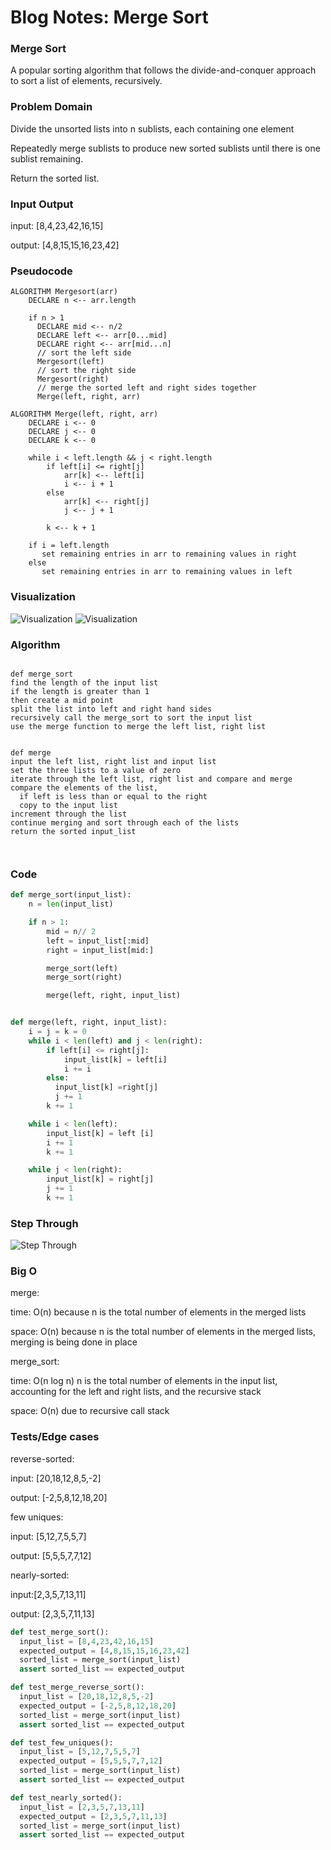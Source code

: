 # Blog Notes: Merge Sort

### Merge Sort

A popular sorting algorithm that follows the divide-and-conquer approach to sort a list of elements, recursively.

### Problem Domain

Divide the unsorted lists into n sublists, each containing one element

Repeatedly merge sublists to produce new sorted sublists until there is one sublist remaining.

Return the sorted list.

### Input Output

input: [8,4,23,42,16,15]

output: [4,8,15,15,16,23,42]



### Pseudocode

```pseudo
ALGORITHM Mergesort(arr)
    DECLARE n <-- arr.length

    if n > 1
      DECLARE mid <-- n/2
      DECLARE left <-- arr[0...mid]
      DECLARE right <-- arr[mid...n]
      // sort the left side
      Mergesort(left)
      // sort the right side
      Mergesort(right)
      // merge the sorted left and right sides together
      Merge(left, right, arr)

ALGORITHM Merge(left, right, arr)
    DECLARE i <-- 0
    DECLARE j <-- 0
    DECLARE k <-- 0

    while i < left.length && j < right.length
        if left[i] <= right[j]
            arr[k] <-- left[i]
            i <-- i + 1
        else
            arr[k] <-- right[j]
            j <-- j + 1

        k <-- k + 1

    if i = left.length
       set remaining entries in arr to remaining values in right
    else
       set remaining entries in arr to remaining values in left

   ```

### Visualization
![Visualization](images/visualization_1.png)
![Visualization](images/visualization_2.png)


### Algorithm

```pseudo

def merge_sort
find the length of the input list
if the length is greater than 1
then create a mid point
split the list into left and right hand sides
recursively call the merge_sort to sort the input list
use the merge function to merge the left list, right list


def merge
input the left list, right list and input list
set the three lists to a value of zero
iterate through the left list, right list and compare and merge
compare the elements of the list,
  if left is less than or equal to the right
  copy to the input list
increment through the list
continue merging and sort through each of the lists
return the sorted input_list



```

### Code

```python
def merge_sort(input_list):
    n = len(input_list)

    if n > 1:
        mid = n// 2
        left = input_list[:mid]
        right = input_list[mid:]

        merge_sort(left)
        merge_sort(right)

        merge(left, right, input_list)


def merge(left, right, input_list):
    i = j = k = 0
    while i < len(left) and j < len(right):
        if left[i] <= right[j]:
            input_list[k] = left[i]
            i += i
        else:
          input_list[k] =right[j]
          j += 1
        k += 1

    while i < len(left):
        input_list[k] = left [i]
        i += 1
        k += 1

    while j < len(right):
        input_list[k] = right[j]
        j += 1
        k += 1

  ```
### Step Through

![Step Through](images/step_through.png)

### Big O
merge:

time: O(n) because n is the total number of elements in the merged lists

space: O(n) because n is the total number of elements in the merged lists, merging is being done in place

merge_sort:

time: O(n log n) n is the total number of elements in the input list, accounting for the left and right lists, and the recursive stack

space: O(n) due to recursive call stack

### Tests/Edge cases

reverse-sorted:

input: [20,18,12,8,5,-2]

output: [-2,5,8,12,18,20]

few uniques:

input: [5,12,7,5,5,7]

output: [5,5,5,7,7,12]

nearly-sorted:

input:[2,3,5,7,13,11]

output: [2,3,5,7,11,13]

```python
def test_merge_sort():
  input_list = [8,4,23,42,16,15]
  expected_output = [4,8,15,15,16,23,42]
  sorted_list = merge_sort(input_list)
  assert sorted_list == expected_output

def test_merge_reverse_sort():
  input_list = [20,18,12,8,5,-2]
  expected_output = [-2,5,8,12,18,20]
  sorted_list = merge_sort(input_list)
  assert sorted_list == expected_output

def test_few_uniques():
  input_list = [5,12,7,5,5,7]
  expected_output = [5,5,5,7,7,12]
  sorted_list = merge_sort(input_list)
  assert sorted_list == expected_output

def test_nearly_sorted():
  input_list = [2,3,5,7,13,11]
  expected_output = [2,3,5,7,11,13]
  sorted_list = merge_sort(input_list)
  assert sorted_list == expected_output
  ```
